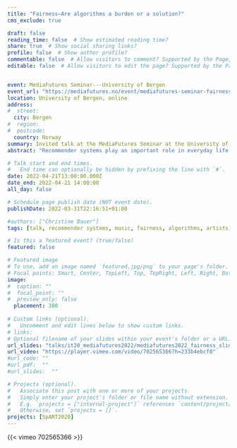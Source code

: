 ```yaml
---
title: "Fairness—Are algorithms a burden or a solution?"
cms_exclude: true

draft: false
reading_time: false  # Show estimated reading time?
share: true  # Show social sharing links?
profile: false  # Show author profile?
commentable: false  # Allow visitors to comment? Supported by the Page, Post, and Docs content types.
editable: false  # Allow visitors to edit the page? Supported by the Page, Post, and Docs content types.


event: MediaFutures Seminar---University of Bergen
event_url: "https://mediafutures.no/event/mediafutures-seminar-fairness-are-algorithms-a-burden-or-a-solution-dr-christine-bauer-assistant-professor-at-utrecht-university/"
location: University of Bergen, online
address:
#  street: 
  city: Bergen
#  region:
#  postcode:
  country: Norway
summary: Invited talk at the MediaFutures Seminar at the University of Bergen.
abstract: "Recommender systems play an important role in everyday life. These systems assist users in choosing products to buy, movies to watch, or news articles to read. With their wide usage, there is an increasing pressure that such systems are fair. Besides serving diverse groups of users, recommenders need to represent and serve item providers in a fair manner, too. But what is fair? In this talk, I will present research on fairness in music recommender systems taking the artists’ perspective. What do artists consider fair? Are algorithms a burden or a solution? In particular, I will zoom in on recent research on gender bias in music recommenders and how we can address this issue."

# Talk start and end times.
#   End time can optionally be hidden by prefixing the line with `#`.
date: 2022-04-21T13:00:00.000Z
date_end: 2022-04-21 14:00:00
all_day: false

# Schedule page publish date (NOT event date).
publishDate: 2022-03-31T22:16:51+01:00

#authors: ["Christine Bauer"]
tags: [talk, recommender systems, music, fairness, algorithms, artists, gender bias]

# Is this a featured event? (true/false)
featured: false

# Featured image
# To use, add an image named `featured.jpg/png` to your page's folder. 
# Focal points: Smart, Center, TopLeft, Top, TopRight, Left, Right, BottomLeft, Bottom, BottomRight.
image:
#  caption: ""
#  focal_point: ""
#  preview_only: false
  placement: 300
  
# Custom links (optional).
#   Uncomment and edit lines below to show custom links.
# links:
# Optional filename of your slides within your event's folder or a URL.
url_slides: "talks/it20_mediafutures2022/mediafutures2022_fairness_slides.pdf"
url_video: "https://player.vimeo.com/video/702565366?h=233b4ebcf8"
#url_code: ""
#url_pdf:  ""
#url_slides:  ""

# Projects (optional).
#   Associate this post with one or more of your projects.
#   Simply enter your project's folder or file name without extension.
#   E.g. `projects = ["internal-project"]` references `content/project/deep-learning/index.md`.
#   Otherwise, set `projects = []`.
projects: [SpART2020]
---
```


{{< vimeo 702565366 >}}


